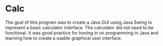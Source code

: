 # Calc

The goal of this program was to create a Java GUI using Java Swing to represent a basic calculator interface. The calculator did not need to be functional. It was good practice for honing in on programming in Java and learning how to create a usable graphical user interface.

